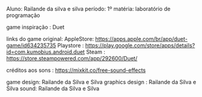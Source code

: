 
Aluno: Railande da silva e silva
período: 1º
matéria: laboratório de programação

game inspiração : Duet 

links do game original:
AppleStore: https://apps.apple.com/br/app/duet-game/id634235735
Playstore : https://play.google.com/store/apps/details?id=com.kumobius.android.duet
Steam : https://store.steampowered.com/app/292600/Duet/

créditos aos sons :
https://mixkit.co/free-sound-effects

game design: Railande da Silva e Silva
graphics design : Railande da Silva e Silva
sound: Railande da Silva e Silva
